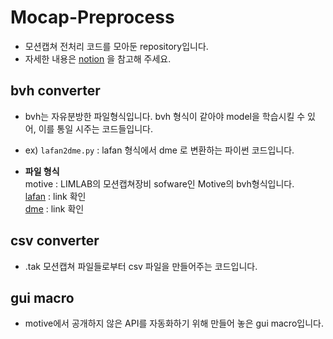 
# Mocap-Preprocess
* 모션캡쳐 전처리 코드를 모아둔 repository입니다.
* 자세한 내용은 [notion](https://jh11.notion.site/Mocap-48f9578a29de49b793e22bbc2c40e02d) 을 참고해 주세요.

## bvh converter
* bvh는 자유분방한 파일형식입니다. bvh 형식이 같아야 model을 학습시킬 수 있어, 이를 통일 시주는 코드들입니다.
* ex) `lafan2dme.py` : lafan 형식에서 dme 로 변환하는 파이썬 코드입니다.

* **파일 형식**  
  motive : LIMLAB의 모션캡쳐장비 sofware인 Motive의 bvh형식입니다.  
  [lafan](https://github.com/ubisoft/ubisoft-laforge-animation-dataset) : link 확인  
  [dme](https://github.com/DeepMotionEditing/deep-motion-editing) : link 확인  

## csv converter

* .tak 모션캡쳐 파일들로부터 csv 파일을 만들어주는 코드입니다.

## gui macro

* motive에서 공개하지 않은 API를 자동화하기 위해 만들어 놓은 gui macro입니다. 
